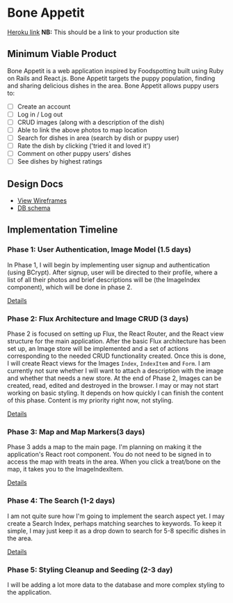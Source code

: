 # Bone Appetit

[Heroku link][heroku] **NB:** This should be a link to your production site

[heroku]: http://www.herokuapp.com

## Minimum Viable Product

Bone Appetit is a web application inspired by Foodspotting built using Ruby on Rails
and React.js. Bone Appetit targets the puppy population, finding and sharing delicious dishes in the area. Bone Appetit allows puppy users to:

<!-- This is a Markdown checklist. Use it to keep track of your progress! -->

- [ ] Create an account
- [ ] Log in / Log out
- [ ] CRUD images (along with a description of the dish)
- [ ] Able to link the above photos to map location
- [ ] Search for dishes in area (search by dish or puppy user)
- [ ] Rate the dish by clicking ('tried it and loved it')
- [ ] Comment on other puppy users' dishes
- [ ] See dishes by highest ratings

## Design Docs
* [View Wireframes][view]
* [DB schema][schema]

[view]: ./docs/views.md
[schema]: ./docs/schema.md

## Implementation Timeline

### Phase 1: User Authentication, Image Model (1.5 days)

In Phase 1, I will begin by implementing user signup and authentication (using
BCrypt). After signup, user will be directed to their profile, where a list of all their photos and brief descriptions will be (the ImageIndex component), which will be done in phase 2.

[Details][phase-one]

### Phase 2: Flux Architecture and Image CRUD (3 days)

Phase 2 is focused on setting up Flux, the React Router, and the React view
structure for the main application. After the basic Flux architecture has been
set up, an Image store will be implemented and a set of actions corresponding to
the needed CRUD functionality created.  Once this is done, I will create React
views for the Images `Index`, `IndexItem` and `Form`. I am currently not sure whether I will want to attach a description with the image and whether that needs a new store. At the end of Phase 2,
Images can be created, read, edited and destroyed in the browser. I may or may not start working on basic styling. It depends on how quickly I can finish the content of this phase. Content is my priority right now, not styling.

[Details][phase-two]

### Phase 3: Map and Map Markers(3 days)

Phase 3 adds a map to the main page. I'm planning on making it the application's React root component. You do not need to be signed in to access the map with treats in the area. When you click a treat/bone on the map, it takes you to the ImageIndexItem.

[Details][phase-three]

### Phase 4: The Search (1-2 days)

I am not quite sure how I'm going to implement the search aspect yet. I may create a Search Index, perhaps matching searches to keywords. To keep it simple, I may just keep it as a drop down to search for 5-8 specific dishes in the area.


[Details][phase-four]


### Phase 5: Styling Cleanup and Seeding (2-3 day)

I will be adding a lot more data to the database and more complex styling to the application.



[phase-one]: ./docs/phases/phase1.md
[phase-two]: ./docs/phases/phase2.md
[phase-three]: ./docs/phases/phase3.md
[phase-four]: ./docs/phases/phase4.md
[phase-five]: ./docs/phases/phase5.md
